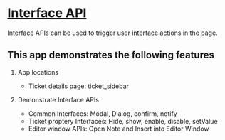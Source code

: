 # [Interface API](https://freshworks.dev/docs/app-sdk/v2.3/freshservice/front-end-apps/interface-methods/)

Interface APIs can be used to trigger user interface actions in the page.

## This app demonstrates the following features

1. App locations
    - Ticket details page: ticket_sidebar

2. Demonstrate Interface APIs
    - Common Interfaces: Modal, Dialog, confirm, notify
    - Ticket proptery Interfaces: Hide, show, enable, disable, setValue
    - Editor window APIs: Open Note and Insert into Editor Window
